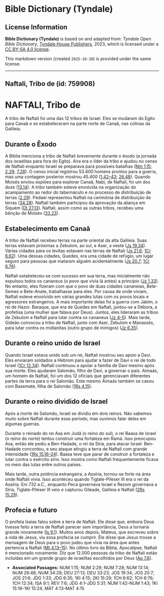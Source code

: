 # Bible Dictionary (Tyndale)

## License Information

**Bible Dictionary (Tyndale)** is based on and adapted from: _Tyndale Open Bible Dictionary_, [Tyndale House Publishers](https://tyndaleopenresources.com/), 2023, which is licensed under a [CC BY-SA 4.0 license](https://creativecommons.org/licenses/by-sa/4.0/legalcode.en).

This markdown version (created `2025-10-20`) is provided under the same license.



--------------------------------

## Naftali, Tribo de (id: 759908)

NAFTALI, Tribo de
=================

A tribo de Naftali foi uma das 12 tribos de Israel. Eles se mudaram do Egito para Canaã e se estabeleceram na parte norte de Canaã, nas colinas da Galileia.

Durante o Êxodo
---------------

A Bíblia menciona a tribo de Naftali brevemente durante o êxodo (a jornada dos israelitas para fora do Egito). Aira era o líder da tribo e ajudou no censo de Naftali enquanto Israel se preparava para possíveis batalhas ([Nm 1\.15](https://ref.ly/Num1:15); [2\.29](https://ref.ly/Num2:29); [7\.28](https://ref.ly/Num7:28)). O censo inicial registrou 53\.400 homens prontos para a guerra, mas uma contagem posterior mostrou 45\.400 ([1\.42–43](https://ref.ly/Num1:42-Num1:43); [26\.48](https://ref.ly/Num26:48)). Quando Moisés enviou espiões para explorar Canaã, Nabi, de Naftali, foi um dos doze ([13\.14](https://ref.ly/Num13:14)). A tribo também esteve envolvida na organização do acampamento ao redor do tabernáculo e no processo de distribuição de terras ([2\.29](https://ref.ly/Num2:29)). Pedael representou Naftali na cerimônia de distribuição de terras ([34\.28](https://ref.ly/Num34:28)). Naftali também participou da aprovação da aliança em Siquém ([Dt 27\.13](https://ref.ly/Deut27:13)). Naftali, assim como as outras tribos, recebeu uma bênção de Moisés ([33\.23](https://ref.ly/Deut33:23)).

Estabelecimento em Canaã
------------------------

A tribo de Naftali recebeu terras na parte oriental da alta Galileia. Suas terras estavam próximas a Zebulom, ao sul, e Aser, a oeste ([Js 19\.34](https://ref.ly/Josh19:34)). Várias cidades para os levitas estavam nas terras de Naftali ([Js 21\.6](https://ref.ly/Josh21:6); [1Cr 6\.62](https://ref.ly/1Chr6:62)). Uma dessas cidades, Quedes, era uma cidade de refúgio, um lugar seguro para pessoas que mataram alguém acidentalmente ([Js 20\.7](https://ref.ly/Josh20:7); [1Cr 6\.76](https://ref.ly/1Chr6:76)).

Naftali estabeleceu\-se com sucesso em sua terra, mas inicialmente não expulsou todos os cananeus (o povo que vivia lá antes) a princípio ([Jz 1\.33](https://ref.ly/Judg1:33)). No entanto, eles fizeram com que o povo de duas cidades cananeias, Bete\-Semes e Bete\-Anate, trabalhasse para eles. Por causa de onde viviam, Naftali esteve envolvido em várias grandes lutas com os povos locais e agressores estrangeiros. A mais importante delas foi a guerra com Jabim, o rei de Hazor. Baraque, que era de Quedes em Naftali, juntou\-se a Débora, a profetisa (uma mulher que falava por Deus). Juntos, eles lideraram as tribos de Zebulom e Naftali para lutar contra os cananeus ([Jz 4–5](https://ref.ly/Judg4:1-Judg5:31)). Mais tarde, Gideão convocou a tribo de Naftali, junto com Aser, Zebulom e Manassés, para lutar contra os midianitas (outro grupo de inimigos) ([Jz 6\.35](https://ref.ly/Judg6:35)).

Durante o reino unido de Israel
-------------------------------

Quando Israel estava unido sob um rei, Naftali mostrou seu apoio a Davi. Eles enviaram soldados a Hebrom para ajudar a fazer de Davi o rei de todo Israel ([1Cr 12\.34](https://ref.ly/1Chr12:34)). Naftali continuou a apoiar a família de Davi mesmo após sua morte. Eles ajudaram Salomão, filho de Davi, a governar o país. Aimaás, um homem de Naftali, foi um dos 12 oficiais que gerenciavam diferentes partes da terra para o rei Salomão. Este mesmo Aimaás também se casou com Basemate, filha de Salomão ([1Rs 4\.15](https://ref.ly/1Kgs4:15)).

Durante o reino dividido de Israel
----------------------------------

Após a morte de Salomão, Israel se dividiu em dois reinos. Não sabemos muito sobre Naftali durante esse período, mas ouvimos falar deles em algumas guerras.

Durante o reinado do rei Asa em Judá (o reino do sul), o rei Baasa de Israel (o reino do norte) tentou construir uma fortaleza em Ramá. Isso preocupou Asa, então ele pediu a Ben\-Hadade, o rei da Síria, para atacar Israel. Ben\-Hadade concordou, e seu ataque atingiu a terra de Naftali com grande intensidade ([1Rs 15\.16–24](https://ref.ly/1Kgs15:16-1Kgs15:24)). Baasa teve que parar de construir a fortaleza e lutar contra o exército sírio. Isso mostra como Naftali frequentemente ficava no meio das lutas entre outros países.

Mais tarde, outra potência estrangeira, a Assíria, tornou\-se forte na área onde Naftali vivia. Isso aconteceu quando Tiglate\-Pileser III era o rei da Assíria. Em 732 a.C., enquanto Peca governava Israel e Rezom governava a Síria, Tiglate\-Pileser III veio e capturou Gileade, Galileia e Naftali ([2Rs 15\.29](https://ref.ly/2Kgs15:29)).

Profecia e futuro
-----------------

O profeta Isaías falou sobre a terra de Naftali. Ele disse que, embora Deus tivesse feito a terra de Naftali parecer sem importância, Deus a tornaria grande novamente ([Is 9\.1](https://ref.ly/Isa9:1)). Muitos anos depois, Mateus, que escreveu sobre a vida de Jesus, viu essa profecia se cumprir. Ele disse que Jesus trouxe a mensagem de Deus para o povo judeu que vivia na área que antes pertencia a Naftali ([Mt 4\.13–15](https://ref.ly/Matt4:13-Matt4:15)). No último livro da Bíblia, Apocalipse, Naftali é mencionado novamente. Diz que 12\.000 pessoas da tribo de Naftali estão incluídas em um grande grupo de israelitas escolhidos por Deus ([Ap 7\.6](https://ref.ly/Rev7:6)).

* **Associated Passages:** NUM 1:15; NUM 2:29; NUM 7:28; NUM 13:14; NUM 26:48; NUM 34:28; DEU 27:13; DEU 33:23; JOS 19:34; JOS 20:7; JOS 21:6; JDG 1:33; JDG 6:35; 1KI 4:15; 2KI 15:29; 1CH 6:62; 1CH 6:76; 1CH 12:34; ISA 9:1; REV 7:6; JDG 4:1–JDG 5:31; NUM 1:42–NUM 1:43; 1KI 15:16–1KI 15:24; MAT 4:13–MAT 4:15

